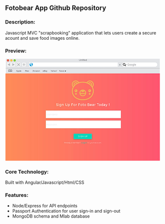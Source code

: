 
## Fotobear App Github Repository

### Description:

Javascript MVC "scrapbooking" application that lets users create a secure acount and save food images online.

### Preview:

![homepage](https://github.com/elainecode/fotobear/blob/master/frontpage.png)

### Core Technology:

Built with Angular/Javascript/Html/CSS

### Features:

- Node/Express for API endpoints
- Passport Authentication for user sign-in and sign-out
- MongoDB schema and Mlab database


